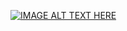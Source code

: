 [![IMAGE ALT TEXT HERE](https://www.youtube.com/watch?v=1qbchTWfkHI.jpg)](https://www.youtube.com/watch?v=1qbchTWfkHI)
